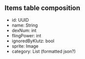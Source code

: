 ## Items table composition
- id: UUID
- name: String
- dexNum: int
- flingPower: int
- ignoredByKlutz: bool
- sprite: Image
- category: List<String> (formatted json?)